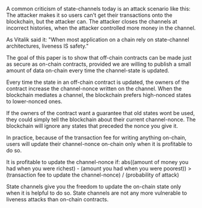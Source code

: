 A common criticism of state-channels today is an attack scenario like this:
The attacker makes it so users can't get their transactions onto the blockchain, but the attacker can.
The attacker closes the channels at incorrect histories, when the attacker controlled more money in the channel.

As Vitalik said it: "When most application on a chain rely on state-channel architectures, liveness IS safety."

The goal of this paper is to show that off-chain contracts can be made just as secure as on-chain contracts, provided we are willing to publish a small amount of data on-chain every time the channel-state is updated.

Every time the state in an off-chain contract is updated, the owners of the contract increase the channel-nonce written on the channel.
When the blockchain mediates a channel, the blockchain prefers high-nonced states to lower-nonced ones.

If the owners of the contract want a guarantee that old states wont be used, they could simply tell the blockchain about their current channel-nonce.
The blockchain will ignore any states that preceded the nonce you give it.

In practice, because of the transaction fee for writing anything on-chain, users will update their channel-nonce on-chain only when it is profitable to do so.

It is profitable to update the channel-nonce if:
abs((amount of money you had when you were richest) - (amount you had when you were poorest)) > (transaction fee to update the channel-nonce) / (probability of attack)

State channels give you the freedom to update the on-chain state only when it is helpful to do so.
State channels are not any more vulnerable to liveness attacks than on-chain contracts.